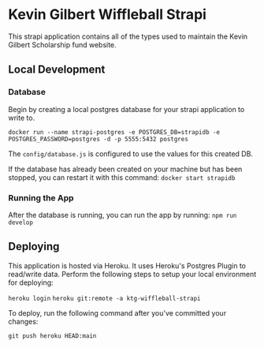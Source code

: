 # Kevin Gilbert Wiffleball Strapi

This strapi application contains all of the types used to maintain the Kevin Gilbert Scholarship fund website.

## Local Development

### Database
Begin by creating a local postgres database for your strapi application to write to.

`docker run --name strapi-postgres -e POSTGRES_DB=strapidb -e POSTGRES_PASSWORD=postgres -d -p 5555:5432 postgres`

The `config/database.js` is configured to use the values for this created DB.

If the database has already been created on your machine but has been stopped, you can restart it with this command:
`docker start strapidb`

### Running the App
After the database is running, you can run the app by running:
`npm run develop`


## Deploying
This application is hosted via Heroku. It uses Heroku's Postgres Plugin to read/write data. Perform the following steps to setup your local environment for deploying:

`heroku login`
`heroku git:remote -a ktg-wiffleball-strapi`

To deploy, run the following command after you've committed your changes:

`git push heroku HEAD:main`



